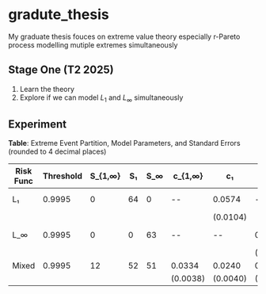 # gradute_thesis
My graduate thesis fouces on extreme value theory especially r-Pareto process modelling mutiple extremes simultaneously

## Stage One (T2 2025)
1. Learn the theory
2. Explore if we can model $L_1$ and $L_{\infty}$ simultaneously


## Experiment
**Table**: Extreme Event Partition, Model Parameters, and Standard Errors (rounded to 4 decimal places)

| Risk Func   | Threshold | S_{1,∞} | S₁  | S_∞ | c_{1,∞} | c₁     | c_∞    | λ₁     | λ_∞    | Difference        |
|-------------|-----------|---------|-----|-----|---------|--------|--------|--------|--------|-------------------|
| L₁          | 0.9995    | 0       | 64  | 0   | --      | 0.0574 | --     | 3.6678 | --     | 5.22 × 10⁻⁶       |
|             |           |         |     |     |         | (0.0104) |        | (0.6678) |        |                   |
| L_∞         | 0.9995    | 0       | 0   | 63  | --      | --     | 0.0930 | --     | 5.9425 | 6.20 × 10⁻⁶       |
|             |           |         |     |     |         |        | (0.0088) |        | (0.5648) |                 |
| Mixed       | 0.9995    | 12      | 52  | 51  | 0.0334  | 0.0240 | 0.0595 | 3.6681 | 5.9421 | --                |
|             |           |         |     |     | (0.0038) | (0.0040) | (0.0062) | (0.5038) | (0.6429) |           |

